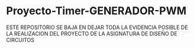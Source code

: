 # Proyecto-Timer-GENERADOR-PWM
ESTE REPOSITORIO SE BAJA EN DEJAR TODA LA EVIDENCIA POSIBLE DE LA REALIZACION DEL PROYECTO DE LA ASIGNATURA DE DISEÑO DE CIRCUITOS
